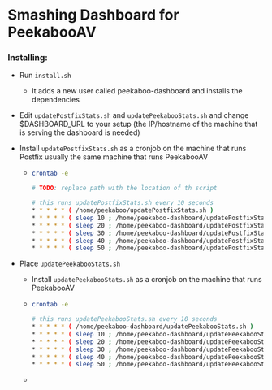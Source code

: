 # Smashing Dashboard for PeekabooAV



### Installing:

- Run ```install.sh```

  - It adds a new user called peekaboo-dashboard and installs the dependencies

- Edit ```updatePostfixStats.sh``` and ```updatePeekabooStats.sh``` and change $DASHBOARD_URL to your setup (the IP/hostname of the machine that is serving the dashboard is needed)

- Install ```updatePostfixStats.sh``` as a cronjob on the machine that runs Postfix usually the same machine that runs PeekabooAV

  - ```bash
    crontab -e
    
    # TODO: replace path with the location of th script
    
    # this runs updatePostfixStats.sh every 10 seconds
    * * * * * ( /home/peekaboo/updatePostfixStats.sh )  
    * * * * * ( sleep 10 ; /home/peekaboo-dashboard/updatePostfixStats.sh )  
    * * * * * ( sleep 20 ; /home/peekaboo-dashboard/updatePostfixStats.sh )  
    * * * * * ( sleep 30 ; /home/peekaboo-dashboard/updatePostfixStats.sh )  
    * * * * * ( sleep 40 ; /home/peekaboo-dashboard/updatePostfixStats.sh )  
    * * * * * ( sleep 50 ; /home/peekaboo-dashboard/updatePostfixStats.sh )
    ```

- Place ```updatePeekabooStats.sh``` 

  - Install ```updatePeekabooStats.sh``` as a cronjob on the machine that runs PeekabooAV

  - ```bash
    crontab -e
    
    # this runs updatePeekabooStats.sh every 10 seconds
    * * * * * ( /home/peekaboo-dashboard/updatePeekabooStats.sh )  
    * * * * * ( sleep 10 ; /home/peekaboo-dashboard/updatePeekabooStats.sh )  
    * * * * * ( sleep 20 ; /home/peekaboo-dashboard/updatePeekabooStats.sh )  
    * * * * * ( sleep 30 ; /home/peekaboo-dashboard/updatePeekabooStats.sh )  
    * * * * * ( sleep 40 ; /home/peekaboo-dashboard/updatePeekabooStats.sh )  
    * * * * * ( sleep 50 ; /home/peekaboo-dashboard/updatePeekabooStats.sh )
    ```

  - 
